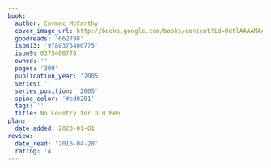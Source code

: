 ```yaml
---
book:
  author: Cormac McCarthy
  cover_image_url: http://books.google.com/books/content?id=UdtlAAAAMAAJ&printsec=frontcover&img=1&zoom=1&source=gbs_api
  goodreads: '662798'
  isbn13: '9780375406775'
  isbn9: 0375406778
  owned: ''
  pages: '309'
  publication_year: '2005'
  series: ''
  series_position: '2005'
  spine_color: '#ed0201'
  tags: ''
  title: No Country for Old Men
plan:
  date_added: 2023-01-01
review:
  date_read: '2016-04-28'
  rating: '4'
---
```

